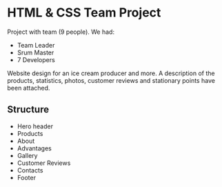 # HTML & CSS Team Project
Project with team (9 people). We had:
- Team Leader
- Srum Master
- 7 Developers

Website design for an ice cream producer and more. A description of the products, statistics, photos, customer reviews and stationary points have been attached.
## Structure
- Hero header
- Products
- About
- Advantages
- Gallery
- Customer Reviews
- Contacts
- Footer
